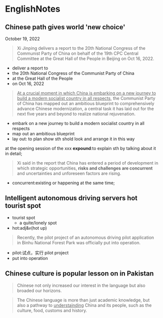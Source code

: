 # EnglishNotes
## Chinese path gives world 'new choice'
October 19, 2022
> Xi Jinping delivers a report to the 20th National Congress of the Communist Party of China on behalf of the 19th CPC Central Committee at the Great Hall of the People in Beijing on Oct 16, 2022.
* deliver a report to
* the 20th National Congress of the Communist Party of China
* at the Great Hall of the People
* on Oct 16, 2022


> <u>At a crucial moment in which China is embarking on a new journey to build a modern socialist country in all respects</u>, the Communist Party of China has mapped out an ambitious blueprint to comprehensively advance Chinese modernization, a central task it has laid out for the next five years and beyond to realize national rejuvenation.
* embark on a new journey to build a modern socialist country in all respects
* map out an ambitious blueprint
* lay out: to plan show sth shold look and arrange it in this way

at the opening session of the xxx
**expound**:to explain sth by talking about it in detail;

> Xi said in the report that China has entered a period of development in which strategic opportunities, **risks and challenges are concurrent** and uncertainties and unforeseen factors are rising.
* concurrent:existing or happening at the same time;

## Intelligent autonomous driving servers hot tourist spot
* tourist spot
	- a quite/lonely spot
* hot:adj&v(hot up)

> Recently, the pilot project of an autonomous driving pilot application in Binhu National Forest Park was officially put into operation.
* pilot:试点，实行 pilot project
* put into operation

## Chinese culture is popular lesson on in Pakistan
> Chinese not only increased our interest in the language but also broaded our horizons.

> The Chinese language is more than just academic knowledge, but also a pathway to <u>understainding</u> China and its people, such as the culture, food, customs and history.
> 






















